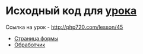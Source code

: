 # Исходный код для [урока](http://php720.com/lesson/45)

Ссылка на урок - http://php720.com/lesson/45

* [Страница формы](index.php)
* [Обработчик](app/check.php)
